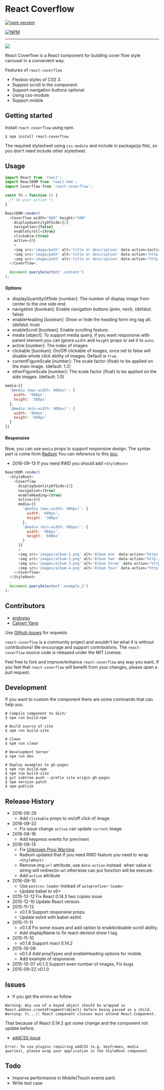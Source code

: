 React Coverflow
===
[![npm version](https://badge.fury.io/js/react-coverflow.svg)](http://badge.fury.io/js/react-coverflow)

[![NPM](https://nodei.co/npm/react-coverflow.png)](https://nodei.co/npm/react-coverflow/)

---

![](https://raw.githubusercontent.com/andyyou/react-coverflow/gh-pages/images/preview.png)

React Coverflow is a React component for building cover flow style carousel in a convenient way.

Features of `react-coverflow`

* Flexbox styles of CSS 3.
* Support scroll in the component.
* Support navigation buttons optional
* Using css-module
* Support mobile

## Getting started

Install `react-coverflow` using npm.

```
$ npm install react-coverflow
```

The required stylesheet using `css-module` and include in package(js file), so you don't need include other stylesheet.

## Usage

```js
import React from 'react';
import ReactDOM from 'react-dom';
import Coverflow from 'react-coverflow';

const fn = function () {
  /* do your action */
}

ReactDOM.render(
  <Coverflow width="960" height="500"
    displayQuantityOfSide={2}
    navigation={false}
    enableScroll={true}
    clickable={true}
    active={0}
    >
    <img src='image/path' alt='title or description' data-action={action} />
    <img src='image/path' alt='title or description' data-action="http://andyyou.github.io/react-coverflow/"/>
    <img src='image/path' alt='title or description' data-action="http://andyyou.github.io/react-coverflow/"/>
  </Coverflow>,

  document.querySelector('.content')
);
```

#### Options

* displayQuantityOfSide [number]: The number of display image from center to the one side end.
* navigation [boolean]: Enable navigation buttons (prev, next). (defalut: false)
* enableHeading [boolean]: Show or hide the heading form img tag alt. (defalut: true)
* enableScroll [boolean]: Enable scrolling feature.
* media [object]: To support media query, if you want responsive with parent element you can ignore `width` and `height` props or set it to `auto`.
* active [number]: The index of images
* clickable [boolean]: On/Off clickable of images, once set to false will disable whole click ability of images. Default is `true`.
* currentFigureScale [number]: The scale factor (float) to be applied on the main image. (default: 1.2)
* otherFigureScale [number]: The scale factor (float) to be applied on the side images. (default: 1.0)

```js
media={{
  '@media (max-width: 900px)': {
    width: '600px',
    height: '300px'
  },
  '@media (min-width: 900px)': {
    width: '960px',
    height: '600px'
  }
}}
```

#### Responsive

Now, you can use `media` props to support responsive design. The syntax part is come form [Radium](http://projects.formidablelabs.com/radium/)
You can reference to this [doc](https://github.com/FormidableLabs/radium/tree/master/docs/guides#media-queries).

* 2016-09-13 If you need RWD you should add `<StyleRoot>`

```js
ReactDOM.render(
  <StyleRoot>
    <Coverflow
      displayQuantityOfSide={2}
      navigation={true}
      enableHeading={true}
      active={0}
      media={{
        '@media (max-width: 900px)': {
          width: '600px',
          height: '300px'
        },
        '@media (min-width: 900px)': {
          width: '960px',
          height: '600px'
        }
      }}
      >
      <img src='images/album-1.png' alt='Album one' data-action="https://facebook.github.io/react/"/>
      <img src='images/album-2.png' alt='Album two' data-action="http://passer.cc"/>
      <img src='images/album-3.png' alt='Album three' data-action="https://doce.cc/"/>
      <img src='images/album-4.png' alt='Album four' data-action="http://tw.yahoo.com"/>
    </Coverflow>
  </StyleRoot>
  ,
  document.querySelector('.example_2')
);
```

## Contributors

* [andyyou](https://github.com/andyyou)
* [Calvert Yang](https://github.com/CalvertYang)

Use [Github issues](https://github.com/andyyou/react-coverflow/issues) for requests

`react-coverflow` is a community project and wouldn't be what it is without contributions! We encourage and support contributions. The `react-coverflow` source code is released under the MIT License.

Feel free to fork and improve/enhance `react-coverflow` any way you want. If you feel that `react-coverflow` will benefit from your changes, please open a pull request.

## Development

If you want to custom the component there are some commands that can help you.

```
# Compile component to dist/
$ npm run build-npm

# Build source of site
$ npm run build-site

# Clean
$ npm run clean

# Development Server
$ npm run dev

# Deploy examples to gh-pages
$ npm run build-npm
$ npm run build-site
$ git subtree push --prefix site origin gh-pages
$ npm version patch
$ npm publish
```

## Release History
* 2016-09-29
  - Add `clickable` props to on/off click of image.
* 2016-09-22
  - Fix issue change `active` can update `current` image.
* 2016-09-16
  - Add keypress events for prev/next
* 2016-09-13
  - Fix [Unknown Prop Warning](https://facebook.github.io/react/warnings/unknown-prop.html)
  - Radium updated that if you need RWD feature you need to wrap `<StyleRoot>`
  - Remove img `url` attribute, use `data-action` instead. when value is string will redirectin url otherwise can put function will be execute.
  - Add `active` attribute
* 2016-09-10
  - Use `postcss-loader` instead of `autoprefixer-loader`
  - Update babel to v6+
* 2015-12-12 Fix React 0.14.3 two copies issue
* 2015-12-10 Update React version.
* 2015-11-13
  - v0.1.9 Support responsive props.
  - Update eslint with babel-eslint.
* 2015-11-11
  - v0.1.8 Fix some issues and add option to enable/disable scroll ability.
  - Add displayName to fix react-devtool show t tag.
* 2015-11-10
  - v0.1.6 Support react 0.14.2
* 2015-10-09
  - v0.1.4 Add propTypes and enableHeading options for mobile.
  - Add example of responsive.
* 2015-10-07 v0.1.3 Support even number of images, Fix bugs
* 2015-09-22 v0.1.0


## Issues

* If you get the errors as follow

```
Warning: Any use of a keyed object should be wrapped in React.addons.createFragment(object) before being passed as a child. Warning: t(...): React component classes must extend React.Component.
```

That because of React 0.14.2 got some change and the component not update before.

* [addCSS issue](https://github.com/FormidableLabs/radium/issues/574)

```
Error: To use plugins requiring addCSS (e.g. keyframes, media queries), please wrap your application in the StyleRoot component
```


## Todo

* Imporve performance in Mobile(Touch events part)
* Write test case
